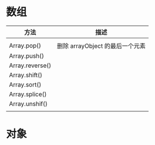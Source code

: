 # 数组

| 方法              | 描述                     |
| --------------- | ---------------------- |
|                 |                        |
| Array.pop()     | 删除 arrayObject 的最后一个元素 |
| Array.push()    |                        |
| Array.reverse() |                        |
| Array.shift()   |                        |
| Array.sort()    |                        |
| Array.splice()  |                        |
| Array.unshif()  |                        |
|                 |                        |

# 对象